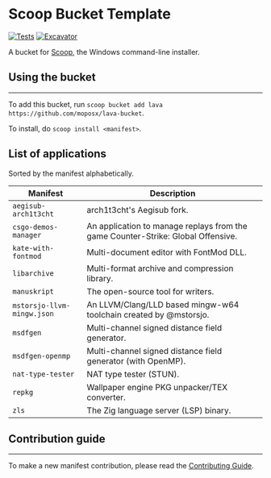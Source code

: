 # Scoop Bucket Template

<!-- Uncomment the following line after replacing placeholders -->
[![Tests](https://github.com/moposx/lava-bucket/actions/workflows/ci.yml/badge.svg)](https://github.com/moposx/lava-bucket/actions/workflows/ci.yml) [![Excavator](https://github.com/moposx/lava-bucket/actions/workflows/excavator.yml/badge.svg)](https://github.com/moposx/lava-bucket/actions/workflows/excavator.yml)

A bucket for [Scoop](https://scoop.sh), the Windows command-line installer.

## Using the bucket

---------------------------------

To add this bucket, run `scoop bucket add lava https://github.com/moposx/lava-bucket`.

To install, do `scoop install <manifest>`.

## List of applications

Sorted by the manifest alphabetically.

| Manifest | Description |
| -------- | ----------- |
| `aegisub-arch1t3cht` | arch1t3cht's Aegisub fork. |
| `csgo-demos-manager` | An application to manage replays from the game Counter-Strike: Global Offensive. |
| `kate-with-fontmod` | Multi-document editor with FontMod DLL. |
| `libarchive` | Multi-format archive and compression library. |
| `manuskript` | The open-source tool for writers. |
| `mstorsjo-llvm-mingw.json` | An LLVM/Clang/LLD based mingw-w64 toolchain created by @mstorsjo. |
| `msdfgen` | Multi-channel signed distance field generator. |
| `msdfgen-openmp` | Multi-channel signed distance field generator (with OpenMP). |
| `nat-type-tester` | NAT type tester (STUN). |
| `repkg` | Wallpaper engine PKG unpacker/TEX converter. |
| `zls` | The Zig language server (LSP) binary. |

## Contribution guide

---------------------------------

To make a new manifest contribution, please read the [Contributing Guide](https://github.com/ScoopInstaller/.github/blob/main/.github/CONTRIBUTING.md).
